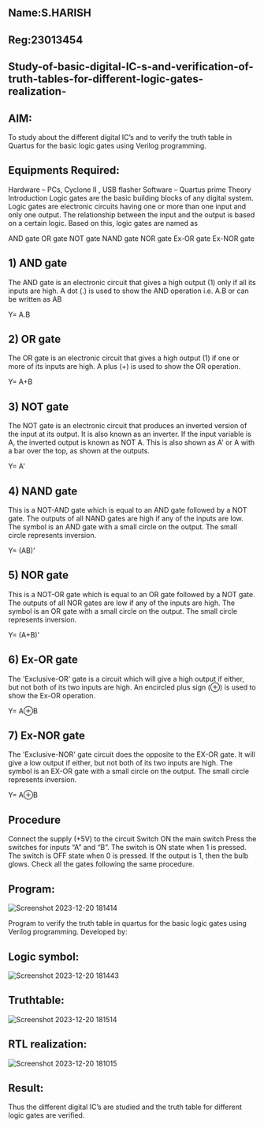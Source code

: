 ## Name:S.HARISH
## Reg:23013454

## Study-of-basic-digital-IC-s-and-verification-of-truth-tables-for-different-logic-gates-realization-
## AIM:
To study about the different digital IC’s and to verify the truth table in Quartus for the basic logic gates using Verilog programming.

## Equipments Required:
Hardware – PCs, Cyclone II , USB flasher
Software – Quartus prime
Theory
Introduction
Logic gates are the basic building blocks of any digital system. Logic gates are electronic circuits having one or more than one input and only one output. The relationship between the input and the output is based on a certain logic. Based on this, logic gates are named as

AND gate
OR gate
NOT gate
NAND gate
NOR gate
Ex-OR gate
Ex-NOR gate
## 1) AND gate
The AND gate is an electronic circuit that gives a high output (1) only if all its inputs are high. A dot (.) is used to show the AND operation i.e. A.B or can be written as AB

Y= A.B

## 2) OR gate
The OR gate is an electronic circuit that gives a high output (1) if one or more of its inputs are high. A plus (+) is used to show the OR operation.

Y= A+B

## 3) NOT gate
The NOT gate is an electronic circuit that produces an inverted version of the input at its output. It is also known as an inverter. If the input variable is A, the inverted output is known as NOT A. This is also shown as A' or A with a bar over the top, as shown at the outputs.

Y= A'

## 4) NAND gate
This is a NOT-AND gate which is equal to an AND gate followed by a NOT gate. The outputs of all NAND gates are high if any of the inputs are low. The symbol is an AND gate with a small circle on the output. The small circle represents inversion.

Y= (AB)’

## 5) NOR gate
This is a NOT-OR gate which is equal to an OR gate followed by a NOT gate. The outputs of all NOR gates are low if any of the inputs are high. The symbol is an OR gate with a small circle on the output. The small circle represents inversion.

Y= (A+B)’

## 6) Ex-OR gate
The 'Exclusive-OR' gate is a circuit which will give a high output if either, but not both of its two inputs are high. An encircled plus sign (⊕) is used to show the Ex-OR operation.

Y= A⊕B

## 7) Ex-NOR gate
The 'Exclusive-NOR' gate circuit does the opposite to the EX-OR gate. It will give a low output if either, but not both of its two inputs are high. The symbol is an EX-OR gate with a small circle on the output. The small circle represents inversion.

Y= A⊕B

## Procedure
Connect the supply (+5V) to the circuit
Switch ON the main switch
Press the switches for inputs “A” and “B”. The switch is ON state when 1 is pressed. The switch is OFF state when 0 is pressed.
If the output is 1, then the bulb glows.
Check all the gates following the same procedure.
## Program:

![Screenshot 2023-12-20 181414](https://github.com/vasanthkumarch/Study-of-basic-digital-IC-s-and-verification-of-truth-tables-for-different-logic-gates-realization-/assets/145548030/cf83f8df-dfbb-420a-a785-6668bfd965ef)

Program to verify the truth table in quartus for the basic logic gates using Verilog programming.
Developed by: 

## Logic symbol:

![Screenshot 2023-12-20 181443](https://github.com/vasanthkumarch/Study-of-basic-digital-IC-s-and-verification-of-truth-tables-for-different-logic-gates-realization-/assets/145548030/f51a3165-8082-4913-838f-98eb06f55756)

## Truthtable:

![Screenshot 2023-12-20 181514](https://github.com/vasanthkumarch/Study-of-basic-digital-IC-s-and-verification-of-truth-tables-for-different-logic-gates-realization-/assets/145548030/9024844f-e1f2-44e1-94f4-97c913458d27)

## RTL realization:

![Screenshot 2023-12-20 181015](https://github.com/vasanthkumarch/Study-of-basic-digital-IC-s-and-verification-of-truth-tables-for-different-logic-gates-realization-/assets/145548030/12e2ca41-d4a8-47fe-b784-68b2623f3574)



## Result:
Thus the different digital IC’s are studied and the truth table for different logic gates are verified.
